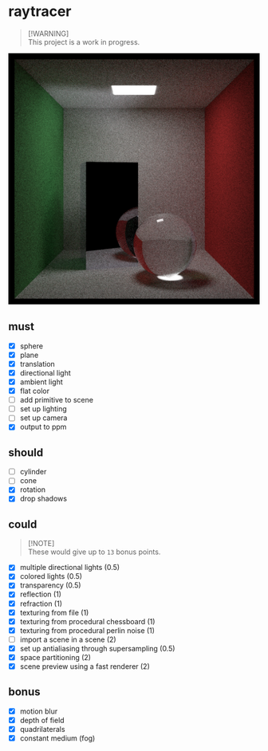 # raytracer

> [!WARNING]\
> This project is a work in progress.

![](./assets/cornell_glass.png)

## must

- [x] sphere
- [x] plane
- [x] translation
- [x] directional light
- [x] ambient light
- [x] flat color
- [ ] add primitive to scene
- [ ] set up lighting
- [ ] set up camera
- [x] output to ppm

## should

- [ ] cylinder
- [ ] cone
- [x] rotation
- [x] drop shadows

## could

> [!NOTE]\
> These would give up to `13` bonus points.

- [x] multiple directional lights (0.5)
- [x] colored lights (0.5)
- [x] transparency (0.5)
- [x] reflection (1)
- [x] refraction (1)
- [x] texturing from file (1)
- [x] texturing from procedural chessboard (1)
- [x] texturing from procedural perlin noise (1)
- [ ] import a scene in a scene (2)
- [x] set up antialiasing through supersampling (0.5)
- [x] space partitioning (2)
- [x] scene preview using a fast renderer (2)

## bonus

- [x] motion blur
- [x] depth of field
- [x] quadrilaterals
- [x] constant medium (fog)
